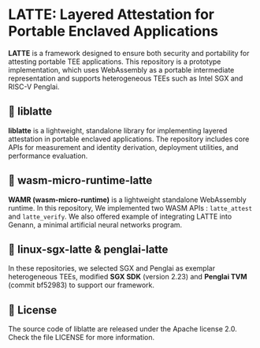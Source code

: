 # LATTE: Layered Attestation for Portable Enclaved Applications

**LATTE** is a framework designed to ensure both security and portability for attesting portable TEE applications. This repository is a prototype implementation, which uses WebAssembly as a portable intermediate representation and supports heterogeneous TEEs such as Intel SGX and RISC-V Penglai.

## 📌 liblatte

**liblatte** is a lightweight, standalone library for implementing layered attestation in portable enclaved applications. The repository includes core APIs for measurement and identity derivation, deployment utilities, and performance evaluation.

## 📌 wasm-micro-runtime-latte

**WAMR (wasm-micro-runtime)** is a lightweight standalone WebAssembly runtime. In this repository, We implemented two WASM APIs : `latte_attest` and `latte_verify`. We also offered example of integrating LATTE into Genann, a minimal artificial neural networks program.

## 📌 linux-sgx-latte & penglai-latte

In these repositories, we selected SGX and Penglai as exemplar heterogeneous TEEs, modified **SGX SDK** (version 2.23) and **Penglai TVM** (commit bf52983) to support our framework.

## 📄 License

The source code of liblatte are released under the Apache license 2.0. Check the file LICENSE for more information.
